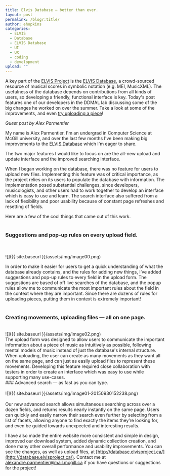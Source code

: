 ```yaml
---
title: Elvis Database — better than ever.
layout: post
permalink: /blog/:title/
author: ehopkins
categories:
  - ELVIS
  - Database
  - ELVIS Database
  - UI
  - UX
  - coding
  - development
upload: ""
---
```


A key part of the [ELVIS Project](http://elvisproject.ca/) is the [ELVIS Database](http://database.elvisproject.ca/), a crowd-sourced resource of musical scores in symbolic notation (e.g. MEI, MusicXML). The usefulness of the database depends on contributions from all kinds of users, so developing a friendly, functional interface is key. Today's post features one of our developers in the DDMAL lab discussing some of the big changes he worked on over the summer. Take a look at some of the improvements, and even [try uploading a piece](http://database.elvisproject.ca/pieces/upload/)!


_Guest post by Alex Parmentier_


My name is Alex Parmentier. I'm an undergrad in Computer Science at McGill university, and over the last few months I've been making big improvements to the [ELVIS Database](http://database.elvisproject.ca/) which I'm eager to share.

The two major features I would like to focus on are the all-new upload and update interface and the improved searching interface.

When I began working on the database, there was no feature for users to upload new files. Implementing this feature was of critical importance, as the project relies on its users to populate the database with information. The implementation posed substantial challenges, since developers, musicologists, and other users had to work together to develop an interface which is easy to use and learn. The search interface also suffered from a lack of flexibility and poor usability because of constant page refreshes and resetting of fields.

Here are a few of the cool things that came out of this work.
<br>
<br>
### Suggestions and pop-up rules on every upload field.
<br>
<br>
![]({{ site.baseurl }}/assets/img/image00.png)

In order to make it easier for users to get a quick understanding of what the database already contains, and the rules for adding new things, I’ve added suggestions and pop-up rules to every field in the upload form. The suggestions are based of off live searches of the database, and the popup rules allow me to communicate the most important rules about the field in the context where they are important. Since there are dozens of rules for uploading pieces, putting them in context is extremely important!
<br>
<br>
### Creating movements, uploading files — all on one page.
<br>
![]({{ site.baseurl }}/assets/img/image02.png)
<br>
The upload form was designed to allow users to communicate the important information about a piece of music as intuitively as possible, following mental models of music instead of just the database's internal structure. When uploading, the user can create as many movements as they want all on the same page, and can just as easily upload files to represent these movements. Developing this feature required close collaboration with testers in order to create an interface which was easy to use while supporting many use-cases.
<br>
### Advanced search — as fast as you can type.
<br>
<br>
![]({{ site.baseurl }}/assets/img/image01-20150930152238.png)
<br>
<br>
Our new advanced search allows simultaneous searching across over a dozen fields, and returns results nearly instantly on the same page. Users can quickly and easily narrow their search even further by selecting from a list of facets, allowing anyone to find exactly the items they’re looking for, and even be guided towards unexpected and interesting results.

I have also made the entire website more consistent and simple in design, improved our download system, added dynamic collection creation, and done many other overall performance and usability improvements. You can see the changes, as well as upload files, at [http://database.elvisproject.ca/](http://database.elvisproject.ca/). Contact me at 	alexandre.parmentier@mail.mcgill.ca if you have questions or suggestions for the project!
